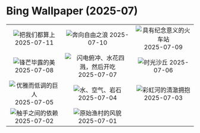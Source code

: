 # Bing Wallpaper (2025-07)

|  |  |  |
|:---:|:---:|:---:|
| ![](https://www.bing.com/th?id=OHR.TokyoSunrise_ZH-CN0091906710_400x240.jpg "把我们都算上") 2025-07-11 | ![](https://www.bing.com/th?id=OHR.BahamaBlues_ZH-CN8134624828_400x240.jpg "奔向自由之浪") 2025-07-10 | ![](https://www.bing.com/th?id=OHR.ConstitucionStation_ZH-CN7962568053_400x240.jpg "具有纪念意义的火车站") 2025-07-09 |
| ![](https://www.bing.com/th?id=OHR.SecedaPeak_ZH-CN7633793128_400x240.jpg "锋芒毕露的美") 2025-07-08 | ![](https://www.bing.com/th?id=OHR.ShetlandGannets_ZH-CN7279521125_400x240.jpg "闪电俯冲、水花四溅，然后开吃") 2025-07-07 | ![](https://www.bing.com/th?id=OHR.MesquiteFlats_ZH-CN7152959188_400x240.jpg "时光沙丘") 2025-07-06 |
| ![](https://www.bing.com/th?id=OHR.BolozonViaduct_ZH-CN6408632524_400x240.jpg "优雅而低调的巨人") 2025-07-05 | ![](https://www.bing.com/th?id=OHR.OroseiSardegna_ZH-CN5789138034_400x240.jpg "水、空气、岩石") 2025-07-04 | ![](https://www.bing.com/th?id=OHR.RainbowRiver_ZH-CN5320095849_400x240.jpg "彩虹河的清澈拥抱") 2025-07-03 |
| ![](https://www.bing.com/th?id=OHR.MaroonClownfish_ZH-CN5071934692_400x240.jpg "触手之间的依赖") 2025-07-02 | ![](https://www.bing.com/th?id=OHR.CanadaDayFogo_ZH-CN2593963748_400x240.jpg "原始渔村的风貌") 2025-07-01 |  |
